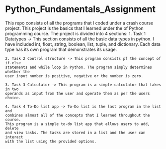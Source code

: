 # Python_Fundamentals_Assignment
This repo consists of all the programs that I coded under a crash course project. 
This project is the basics that I learned under the of Python programming course.
The project is divided into 4 sections:
    1. Task 1 Datatypes -> This section consists of all the basic data types in python. 
    I have included int, float, string, boolean, list, tuple, and dictionary. 
    Each data type has its own program that demonstrates its usage.

    2. Task 2 Control structure -> This program consists pf the concept of if-else
    statements and while loop in Python. The program simply determines whether the 
    user input number is positive, negative or the number is zero.

    3. Task 3 Calculator -> This program is a simple calculator that takes in two 
    operands as input from the user and operate them as per the users choice.

    4. Task 4 To-Do list app -> To-Do list is the last program in the list and 
    combines almost all of the concepts that I learned throughout the course. 
    This program is a simple to-do list app that allows users to add, delete 
    and view tasks. The tasks are stored in a list and the user can interact 
    with the list using the provided options.


